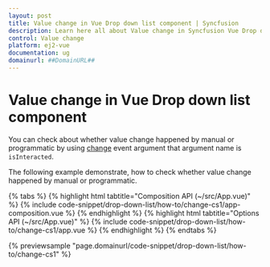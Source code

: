 ```yaml
---
layout: post
title: Value change in Vue Drop down list component | Syncfusion
description: Learn here all about Value change in Syncfusion Vue Drop down list component of Syncfusion Essential JS 2 and more.
control: Value change 
platform: ej2-vue
documentation: ug
domainurl: ##DomainURL##
---
```


# Value change in Vue Drop down list component

You can check about whether value change happened by manual or programmatic by using [change](https://ej2.syncfusion.com/vue/documentation/api/drop-down-list/#change) event argument that argument name is `isInteracted`.

The following example demonstrate, how to check whether value change happened by manual or programmatic.

{% tabs %}
{% highlight html tabtitle="Composition API (~/src/App.vue)" %}
{% include code-snippet/drop-down-list/how-to/change-cs1/app-composition.vue %}
{% endhighlight %}
{% highlight html tabtitle="Options API (~/src/App.vue)" %}
{% include code-snippet/drop-down-list/how-to/change-cs1/app.vue %}
{% endhighlight %}
{% endtabs %}
        
{% previewsample "page.domainurl/code-snippet/drop-down-list/how-to/change-cs1" %}